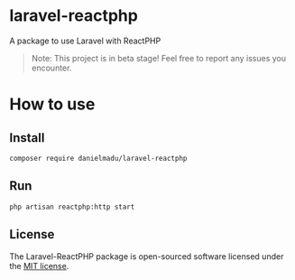 # laravel-reactphp
A package to use Laravel with ReactPHP

> Note: This project is in beta stage! Feel free to report any issues you encounter.

# How to use

## Install

```shell
composer require danielmadu/laravel-reactphp
```

## Run

```shell
php artisan reactphp:http start
```

## License

The Laravel-ReactPHP package is open-sourced software licensed under the [MIT license](http://opensource.org/licenses/MIT).
